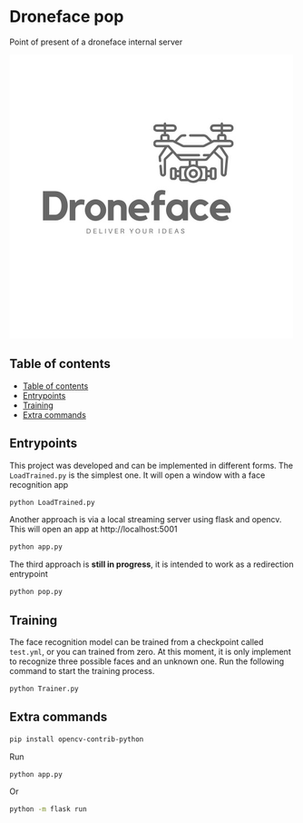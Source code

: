 # Droneface pop
Point of present of a droneface internal server

![droneface](doc/droneface.jpeg)

## Table of contents
* [Table of contents](#table-of-contents)
* [Entrypoints](#entrypoints)
* [Training](#training)
* [Extra commands](#extra-commands)

## Entrypoints

This project was developed and can be implemented in different forms. The `LoadTrained.py` is the simplest one. It will open a window with a face recognition app

```bash
python LoadTrained.py
```

Another approach is via a local streaming server using flask and opencv. This will open an app at http://localhost:5001 

```bash
python app.py
```

The third approach is **still in progress**, it is intended to work as a redirection entrypoint

```bash
python pop.py
```

## Training

The face recognition model can be trained from a checkpoint called `test.yml`, or you can trained from zero. At this moment, it is only implement to recognize three possible faces and an unknown one. Run the following command to start the training process.

```bash
python Trainer.py
```

## Extra commands
```bash
pip install opencv-contrib-python
```

Run

```bash
python app.py
```

Or

```bash
python -m flask run
```